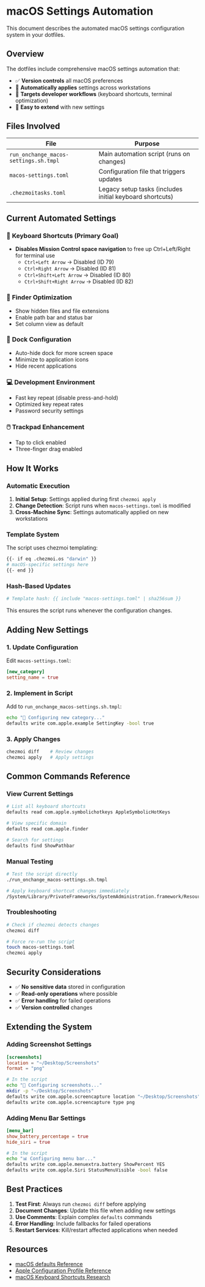 # macOS Settings Automation

This document describes the automated macOS settings configuration system in your dotfiles.

## Overview

The dotfiles include comprehensive macOS settings automation that:
- ✅ **Version controls** all macOS preferences
- 🔄 **Automatically applies** settings across workstations
- 🎯 **Targets developer workflows** (keyboard shortcuts, terminal optimization)
- 🔧 **Easy to extend** with new settings

## Files Involved

| File | Purpose |
|------|---------|
| `run_onchange_macos-settings.sh.tmpl` | Main automation script (runs on changes) |
| `macos-settings.toml` | Configuration file that triggers updates |
| `.chezmoitasks.toml` | Legacy setup tasks (includes initial keyboard shortcuts) |

## Current Automated Settings

### 🎯 **Keyboard Shortcuts** (Primary Goal)
- **Disables Mission Control space navigation** to free up Ctrl+Left/Right for terminal use
  - `Ctrl+Left Arrow` → Disabled (ID 79)
  - `Ctrl+Right Arrow` → Disabled (ID 81)  
  - `Ctrl+Shift+Left Arrow` → Disabled (ID 80)
  - `Ctrl+Shift+Right Arrow` → Disabled (ID 82)

### 📁 **Finder Optimization**
- Show hidden files and file extensions
- Enable path bar and status bar
- Set column view as default

### 🚢 **Dock Configuration** 
- Auto-hide dock for more screen space
- Minimize to application icons
- Hide recent applications

### 💻 **Development Environment**
- Fast key repeat (disable press-and-hold)
- Optimized key repeat rates
- Password security settings

### 🖱️ **Trackpad Enhancement**
- Tap to click enabled
- Three-finger drag enabled

## How It Works

### Automatic Execution
1. **Initial Setup**: Settings applied during first `chezmoi apply`
2. **Change Detection**: Script runs when `macos-settings.toml` is modified
3. **Cross-Machine Sync**: Settings automatically applied on new workstations

### Template System
The script uses chezmoi templating:
```bash
{{- if eq .chezmoi.os "darwin" }}
# macOS-specific settings here
{{- end }}
```

### Hash-Based Updates
```bash
# Template hash: {{ include "macos-settings.toml" | sha256sum }}
```
This ensures the script runs whenever the configuration changes.

## Adding New Settings

### 1. Update Configuration
Edit `macos-settings.toml`:
```toml
[new_category]
setting_name = true
```

### 2. Implement in Script
Add to `run_onchange_macos-settings.sh.tmpl`:
```bash
echo "🔧 Configuring new category..."
defaults write com.apple.example SettingKey -bool true
```

### 3. Apply Changes
```bash
chezmoi diff    # Review changes
chezmoi apply   # Apply settings
```

## Common Commands Reference

### View Current Settings
```bash
# List all keyboard shortcuts
defaults read com.apple.symbolichotkeys AppleSymbolicHotKeys

# View specific domain
defaults read com.apple.finder

# Search for settings
defaults find ShowPathbar
```

### Manual Testing
```bash
# Test the script directly
./run_onchange_macos-settings.sh.tmpl

# Apply keyboard shortcut changes immediately
/System/Library/PrivateFrameworks/SystemAdministration.framework/Resources/activateSettings -u
```

### Troubleshooting
```bash
# Check if chezmoi detects changes
chezmoi diff

# Force re-run the script
touch macos-settings.toml
chezmoi apply
```

## Security Considerations

- ✅ **No sensitive data** stored in configuration
- ✅ **Read-only operations** where possible  
- ✅ **Error handling** for failed operations
- ✅ **Version controlled** changes

## Extending the System

### Adding Screenshot Settings
```toml
[screenshots]
location = "~/Desktop/Screenshots"
format = "png"
```

```bash
# In the script
echo "📸 Configuring screenshots..."
mkdir -p "~/Desktop/Screenshots"
defaults write com.apple.screencapture location "~/Desktop/Screenshots"
defaults write com.apple.screencapture type png
```

### Adding Menu Bar Settings
```toml
[menu_bar]  
show_battery_percentage = true
hide_siri = true
```

```bash
# In the script
echo "📊 Configuring menu bar..."
defaults write com.apple.menuextra.battery ShowPercent YES
defaults write com.apple.Siri StatusMenuVisible -bool false
```

## Best Practices

1. **Test First**: Always run `chezmoi diff` before applying
2. **Document Changes**: Update this file when adding new settings
3. **Use Comments**: Explain complex `defaults` commands
4. **Error Handling**: Include fallbacks for failed operations
5. **Restart Services**: Kill/restart affected applications when needed

## Resources

- [macOS defaults Reference](https://macos-defaults.com/)
- [Apple Configuration Profile Reference](https://developer.apple.com/documentation/devicemanagement/configurationprofile)
- [macOS Keyboard Shortcuts Research](../research_macos_shortcuts.md)